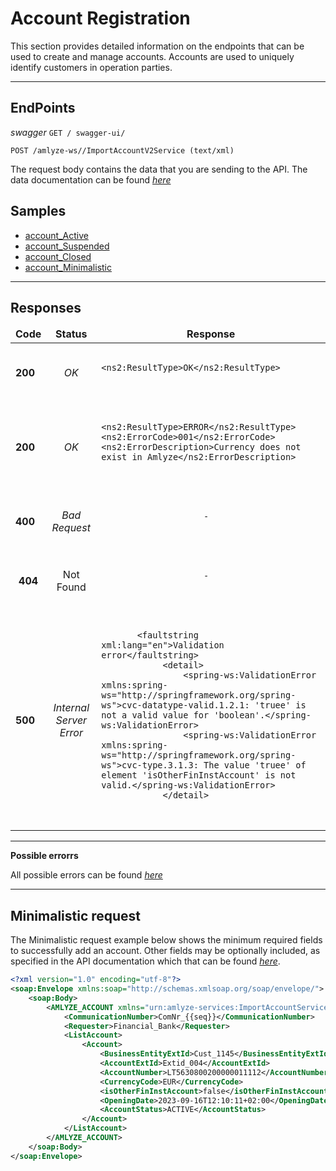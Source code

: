 # Account Registration

This section provides detailed information on the endpoints that can be used to create and manage accounts. Accounts are used to uniquely identify customers in operation parties.


----

## EndPoints

*swagger*  `GET / swagger-ui/`

`POST /amlyze-ws//ImportAccountV2Service (text/xml)`

The request body contains the data that you are sending to the API. The data documentation can be found [*here*](fields.md)

## Samples

* [account_Active](samples/account_Active.xml)
* [account_Suspended](samples/account_Suspended.xml)
* [account_Closed](samples/account_Closed.xml)
* [account_Minimalistic](samples/account_Minimalistic.xml)
---

## Responses



<table>
		<thead>
			<tr>
				<td style="text-align:center"><b>Code<b></td>
				<td style="text-align:center"><b>Status<b></td>
				<td style="text-align:center"><b>Response<b></td>
			</tr>
		</thead>
		<tbody>
			<tr>
				<td><b>200<b></td>
				<td style="text-align:center"><i>OK<i></td>
				<td>
					<pre>
						<code>
&lt;ns2:ResultType&gt;OK&lt;/ns2:ResultType&gt;
						</code>
					</pre>	
				</td>
			</tr>
			<tr>
				<td><b>200<b></td>
				<td style="text-align:center"><i>OK<i></td>
				<td>
      				<pre>
						<code>
&lt;ns2:ResultType&gt;ERROR&lt;/ns2:ResultType&gt;
&lt;ns2:ErrorCode&gt;001&lt;/ns2:ErrorCode&gt;
&lt;ns2:ErrorDescription&gt;Currency does not exist in Amlyze&lt;/ns2:ErrorDescription&gt;
						</code>
    				 </pre>
   				 </td>
			</tr>
			<tr>	
				<td><b>400<b></td>
				<td style="text-align:center"><i>Bad Request<i></td>
				<td>
				 <pre>
				 	<code>
					-
					</code>
				</pre>		
				</td>
			</tr>
				<td style="text-align:center"><b>404<b></td>
				<td style="text-align:center">Not Found</td>
				<td>
				 <pre>
				 	<code>
					-
					</code>
				</pre>		
				</td>
			</tr>
			<tr>
				<td><b>500<b></td>
				<td style="text-align:center"><i>Internal Server Error<i></td>
				<td>
				 <pre>
				 	<code>
       &lt;faultstring xml:lang=&quot;en&quot;&gt;Validation error&lt;/faultstring&gt;
            &lt;detail&gt;
                &lt;spring-ws:ValidationError xmlns:spring-ws=&quot;http://springframework.org/spring-ws&quot;&gt;cvc-datatype-valid.1.2.1: 'truee' is not a valid value for 'boolean'.&lt;/spring-ws:ValidationError&gt;
                &lt;spring-ws:ValidationError xmlns:spring-ws=&quot;http://springframework.org/spring-ws&quot;&gt;cvc-type.3.1.3: The value 'truee' of element 'isOtherFinInstAccount' is not valid.&lt;/spring-ws:ValidationError&gt;
            &lt;/detail&gt;
    				 </code>
				</pre>		
				</td>
			</tr>
		</tbody>	
</table>

----
**Possible errorrs**

All possible errors can be found [*here*](acc_possible_errors.md)  


----

## Minimalistic request

The Minimalistic request example below shows the minimum required fields to successfully add an account. Other fields may be optionally included, as specified in the API documentation which that can be found [*here*](fields.md).

```xml
<?xml version="1.0" encoding="utf-8"?>
<soap:Envelope xmlns:soap="http://schemas.xmlsoap.org/soap/envelope/">
    <soap:Body>
        <AMLYZE_ACCOUNT xmlns="urn:amlyze-services:ImportAccountService_v1r0">
            <CommunicationNumber>ComNr_{{seq}}</CommunicationNumber>
            <Requester>Financial_Bank</Requester>
            <ListAccount>
                <Account>
                    <BusinessEntityExtId>Cust_1145</BusinessEntityExtId>
                    <AccountExtId>Extid_004</AccountExtId>
                    <AccountNumber>LT5630800200000011112</AccountNumber>
                    <CurrencyCode>EUR</CurrencyCode>
                    <isOtherFinInstAccount>false</isOtherFinInstAccount>
                    <OpeningDate>2023-09-16T12:10:11+02:00</OpeningDate>
                    <AccountStatus>ACTIVE</AccountStatus> 
                </Account>
            </ListAccount>
        </AMLYZE_ACCOUNT>
    </soap:Body>
</soap:Envelope>
```


